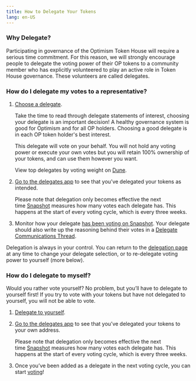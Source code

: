 ```yaml
---
title: How to Delegate Your Tokens
lang: en-US
---
```



### Why Delegate?

Participating in governance of the Optimism Token House will require a serious time commitment. 
For this reason, we will strongly encourage people to delegate the voting power of their OP tokens to a community member who has explicitly volunteered to play an active role in Token House governance. 
These volunteers are called delegates.

### How do I delegate my votes to a representative?

1. [Choose a delegate](https://app.optimism.io/delegates). 
   
   Take the time to read through delegate statements of interest, choosing your delegate is an important decision! 
   A healthy governance system is good for Optimism and for all OP holders. Choosing a good delegate is in each OP token holder's best interest.

   This delegate will vote on your behalf. 
   You will not hold any voting power or execute your own votes but you will retain 100% ownership of your tokens, and can use them however you want.

   View top delegates by voting weight on [Dune](https://dune.com/optimismfnd/optimism-op-token-house).

1. [Go to the delegates app](https://app.optimism.io/delegates) to see that you’ve delegated your tokens as intended.

   Please note that delegation only becomes effective the next time [Snapshot](https://snapshot.org/#/opcollective.eth) measures how many votes each delegate has. 
   This happens at the start of every voting cycle, which is every three weeks.

1. Monitor how your delegate [has been voting on Snapshot](https://help.optimism.io/hc/en-us/articles/6389519530779-How-do-I-see-how-my-delegate-voted-).
   Your delegate should also write up the reasoning behind their votes in a [Delegate Communications Thread](https://gov.optimism.io/c/governance/41).

Delegation is always in your control. You can return to the [delegation page](https://app.optimism.io/delegates) at any time to change your delegate selection, or to re-delegate voting power to yourself (more below).

### How do I delegate to myself?

Would you rather vote yourself? 
No problem, but you’ll have to delegate to yourself first! 
If you try to vote with your tokens but have not delegated to yourself, you will not be able to vote. 

1. [Delegate to yourself](https://help.optimism.io/hc/en-us/articles/6296720540955-How-do-I-delegate-to-myself-).

1. [Go to the delegates app](https://app.optimism.io/delegates) to see that you’ve delegated your tokens to your own address.

   Please note that delegation only becomes effective the next time [Snapshot](https://snapshot.org/#/opcollective.eth) measures how many votes each delegate has. 
   This happens at the start of every voting cycle, which is every three weeks.

1. Once you’ve been added as a delegate in the next voting cycle, you can start [voting](https://snapshot.org/#/opcollective.eth)!

<!--

##  Step 1: Claim or purchase OP tokens

To check your eligibility for Airdrop #1, scroll to the bottom of [this page](https://app.optimism.io/announcement). 
If you didn’t qualify for Airdrop #1, don’t worry, there will be more.
      
Claim your tokens by visiting **[the airdrop app](https://app.optimism.io/airdrop/check).** 
It doesn’t cost anything to claim the airdrop, except for gas fees. 
You will need to make sure you have some ETH on the Optimism network to pay for gas (0.003 is usually enough).
[Learn here how to deposit ETH to Optimism](https://help.optimism.io/hc/en-us/sections/4413033248795-Deposit).

Didn’t qualify or just want more OP? OP is available to buy on all major exchanges deployed on Optimism.

## Step 2: Delegate your tokens (to someone else or yourself)

Participating in governance of the Optimism Token House will require a serious time commitment. 
For this reason, The Optimism Foundation strongly encourages people to delegate the voting power of their OP tokens to a community member who has explicitly volunteered to play an active role in Token House governance. 
If you do not wish to delegate your voting power to a representative, you will still need to delegate to yourself in order to vote.
        
* [Delegate your tokens](https://app.optimism.io/delegates).
  [Here are directions if you wish to delegate them to yourself](https://help.optimism.io/hc/en-us/articles/6296720540955-How-do-I-delegate-to-myself-).
* [Delegate guide](delegate.md)
* [Delegate's voting record](https://help.optimism.io/hc/en-us/articles/6389519530779-How-do-I-see-how-my-delegate-voted-)

## Step 3: Join the conversation
Comment in the [Proposal Discussion](proposals.md) section of the [Forum](https://gov.optimism.io/) and provide feedback on draft proposals.

::: tip        
             
Make sure you understand and follow the Forum's [code of conduct](https://gov.optimism.io/t/code-of-conduct/5/4)

:::


## Step 4: Vote (if you are a delegate)

Go to [Snapshot](https://snapshot.org/#/opcollective.eth), connect your wallet, and vote.
There is no minimum OP holding voting requirement, but you will need to have the OP tokens you wish to delegate or vote with in your wallet when the voting snapshot is taken. 
Tokens that are staked or LP’d when the snapshot is taken do not carry voting power.

-->